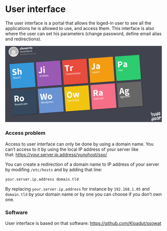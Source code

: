 # User interface

The user interface is a portal that allows the loged-in user to see all the applications he is allowed to use, and 
access them. This interface is also where the user can set his parameters (change password, define email alias and 
redirections).

<img src="/images/home_panel.jpg" width=800>

### Access problem

Access to user interface can only be done by using a domain name. You can’t access to it by using the local IP address of your server like that: https://your.server.ip.address/yunohost/sso/

You can create a redirection of a domain name to IP address of your server by modifing `/etc/hosts` and by adding that line:

```bash
your.server.ip.address domain.tld
```

By replacing `your.server.ip.address` for instance by `192.168.1.05` and `domain.tld` by your domain name or by one you can choose if you don’t own one.

### Software

User interface is based on that software: https://github.com/Kloadut/ssowat
